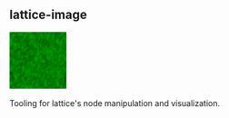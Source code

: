 ## lattice-image

![matrix visualization](https://github.com/labormedia/lattice-image/blob/main/matrix.png?raw=true)

Tooling for lattice's node manipulation and visualization.
